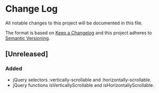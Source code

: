 # Change Log
All notable changes to this project will be documented in this file.

The format is based on [Keep a Changelog](http://keepachangelog.com/)
and this project adheres to [Semantic Versioning](http://semver.org/).

##  [Unreleased]
### Added
- jQuery selectors :vertically-scrollable and :horizontally-scrollable.
- jQuery functions isVerticallyScrollable and isHorizontallyScrollable.
